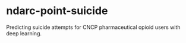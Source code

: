 # ndarc-point-suicide
Predicting suicide attempts for CNCP pharmaceutical opioid users with deep learning.
